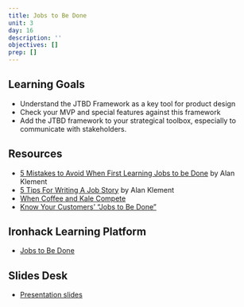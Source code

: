 ```yaml
---
title: Jobs to Be Done
unit: 3
day: 16
description: ''
objectives: []
prep: []
---
```

## Learning Goals

* Understand the JTBD Framework as a key tool for product design
* Check your MVP and special features against this framework
* Add the JTBD framework to your strategical toolbox, especially to communicate with stakeholders.

## Resources

* [5 Mistakes to Avoid When First Learning Jobs to be Done](https://jtbd.info/5-mistakes-to-avoid-when-first-learning-jobs-to-be-done-80594015f643) by Alan Klement
* [5 Tips For Writing A Job Story](https://jtbd.info/5-tips-for-writing-a-job-story-7c9092911fc9) by Alan Klement
* [When Coffee and Kale Compete](http://www.whencoffeeandkalecompete.com/)
* [Know Your Customers’ “Jobs to Be Done”](https://hbr.org/2016/09/know-your-customers-jobs-to-be-done)

## Ironhack Learning Platform

* [Jobs to Be Done](http://materials.ironhack.com/s/B1cmv9T0X)

## Slides Desk

* [Presentation slides](https://drive.google.com/open?id=1cejpPDlhCWkWQnm4IGjtGpYD3-CMQr58-SgSFZL7qjE)
